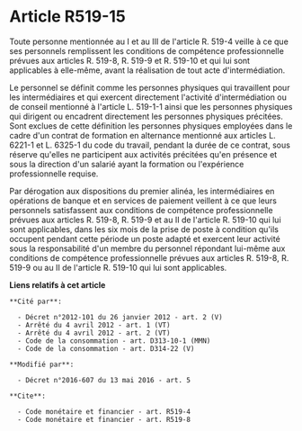 # Article R519-15

Toute personne mentionnée au I et au III de l'article R. 519-4 veille à ce que ses personnels remplissent les conditions de
compétence professionnelle prévues aux articles R. 519-8, R. 519-9 et R. 519-10 et qui lui sont applicables à elle-même,
avant la réalisation de tout acte d'intermédiation.

Le personnel se définit comme les personnes physiques qui travaillent pour les intermédiaires et qui exercent directement
l'activité d'intermédiation ou de conseil mentionné à l'article L. 519-1-1 ainsi que les personnes physiques qui dirigent ou
encadrent directement les personnes physiques précitées. Sont exclues de cette définition les personnes physiques employées
dans le cadre d'un contrat de formation en alternance mentionné aux articles L. 6221-1 et L. 6325-1 du code du travail,
pendant la durée de ce contrat, sous réserve qu'elles ne participent aux activités précitées qu'en présence et sous la
direction d'un salarié ayant la formation ou l'expérience professionnelle requise.

Par dérogation aux dispositions du premier alinéa, les intermédiaires en opérations de banque et en services de paiement
veillent à ce que leurs personnels satisfassent aux conditions de compétence professionnelle prévues aux articles R. 519-8,
R. 519-9 et au II de l'article R. 519-10 qui lui sont applicables, dans les six mois de la prise de poste à condition qu'ils
occupent pendant cette période un poste adapté et exercent leur activité sous la responsabilité d'un membre du personnel
répondant lui-même aux conditions de compétence professionnelle prévues aux articles R. 519-8, R. 519-9 ou au II de l'article
R. 519-10 qui lui sont applicables.

**Liens relatifs à cet article**

	**Cité par**:

	  - Décret n°2012-101 du 26 janvier 2012 - art. 2 (V)
	  - Arrêté du 4 avril 2012 - art. 1 (VT)
	  - Arrêté du 4 avril 2012 - art. 2 (VT)
	  - Code de la consommation - art. D313-10-1 (MMN)
	  - Code de la consommation - art. D314-22 (V)

	**Modifié par**:

	  - Décret n°2016-607 du 13 mai 2016 - art. 5

	**Cite**:

	  - Code monétaire et financier - art. R519-4
	  - Code monétaire et financier - art. R519-8
